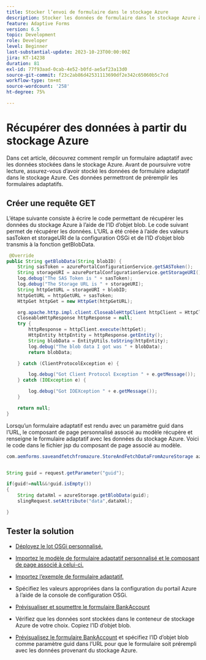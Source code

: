 ```yaml
---
title: Stocker l’envoi de formulaire dans le stockage Azure
description: Stocker les données de formulaire dans le stockage Azure à l’aide de l’API REST
feature: Adaptive Forms
version: 6.5
topic: Development
role: Developer
level: Beginner
last-substantial-update: 2023-10-23T00:00:00Z
jira: KT-14238
duration: 81
exl-id: 77f93aad-0cab-4e52-b0fd-ae5af23a13d0
source-git-commit: f23c2ab86d42531113690df2e342c65060b5c7cd
workflow-type: tm+mt
source-wordcount: '258'
ht-degree: 75%

---
```


# Récupérer des données à partir du stockage Azure

Dans cet article, découvrez comment remplir un formulaire adaptatif avec les données stockées dans le stockage Azure.
Avant de poursuivre votre lecture, assurez-vous d’avoir stocké les données de formulaire adaptatif dans le stockage Azure. Ces données permettront de préremplir les formulaires adaptatifs.

## Créer une requête GET

L’étape suivante consiste à écrire le code permettant de récupérer les données du stockage Azure à l’aide de l’ID d’objet blob. Le code suivant permet de récupérer les données. L’URL a été créée à l’aide des valeurs sasToken et storageURI de la configuration OSGi et de l’ID d’objet blob transmis à la fonction getBlobData.

```java
 @Override
public String getBlobData(String blobID) {
    String sasToken = azurePortalConfigurationService.getSASToken();
    String storageURI = azurePortalConfigurationService.getStorageURI();
    log.debug("The SAS Token is " + sasToken);
    log.debug("The Storage URL is " + storageURI);
    String httpGetURL = storageURI + blobID;
    httpGetURL = httpGetURL + sasToken;
    HttpGet httpGet = new HttpGet(httpGetURL);

    org.apache.http.impl.client.CloseableHttpClient httpClient = HttpClientBuilder.create().build();
    CloseableHttpResponse httpResponse = null;
    try {
        httpResponse = httpClient.execute(httpGet);
        HttpEntity httpEntity = httpResponse.getEntity();
        String blobData = EntityUtils.toString(httpEntity);
        log.debug("The blob data I got was " + blobData);
        return blobData;

    } catch (ClientProtocolException e) {

        log.debug("Got Client Protocol Exception " + e.getMessage());
    } catch (IOException e) {

        log.debug("Got IOEXception " + e.getMessage());
    }

    return null;
}
```

Lorsqu’un formulaire adaptatif est rendu avec un paramètre guid dans l’URL, le composant de page personnalisé associé au modèle récupère et renseigne le formulaire adaptatif avec les données du stockage Azure.
Voici le code dans le fichier jsp du composant de page associé au modèle.

```java
com.aemforms.saveandfetchfromazure.StoreAndFetchDataFromAzureStorage azureStorage = sling.getService(com.aemforms.saveandfetchfromazure.StoreAndFetchDataFromAzureStorage.class);


String guid = request.getParameter("guid");

if(guid!=null&&!guid.isEmpty())
{
    String dataXml = azureStorage.getBlobData(guid);
    slingRequest.setAttribute("data",dataXml);

}
```

## Tester la solution

* [Déployez le lot OSGi personnalisé.](./assets/SaveAndFetchFromAzure.core-1.0.0-SNAPSHOT.jar)

* [Importez le modèle de formulaire adaptatif personnalisé et le composant de page associé à celui-ci.](./assets/store-and-fetch-from-azure.zip)

* [Importez l’exemple de formulaire adaptatif.](./assets/bank-account-sample-form.zip)

* Spécifiez les valeurs appropriées dans la configuration du portail Azure à l’aide de la console de configuration OSGi.

* [Prévisualiser et soumettre le formulaire BankAccount](http://localhost:4502/content/dam/formsanddocuments/azureportalstorage/bankaccount/jcr:content?wcmmode=disabled)

* Vérifiez que les données sont stockées dans le conteneur de stockage Azure de votre choix. Copiez l’ID d’objet blob.

* [Prévisualisez le formulaire BankAccount](http://localhost:4502/content/dam/formsanddocuments/azureportalstorage/bankaccount/jcr:content?wcmmode=disabled&amp;guid=dba8ac0b-8be6-41f2-9929-54f627a649f6) et spécifiez l’ID d’objet blob comme paramètre guid dans l’URL pour que le formulaire soit prérempli avec les données provenant du stockage Azure.
